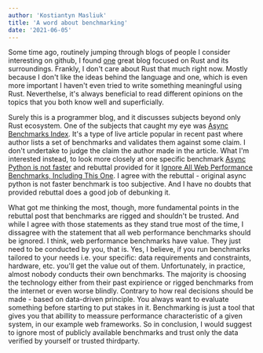 ```yaml
---
author: 'Kostiantyn Masliuk'
title: 'A word about benchmarking'
date: '2021-06-05'
---
```


Some time ago, routinely jumping through blogs of people I consider interesting on github, I found [one](https://matklad.github.io/) great blog focused on Rust and its surroundings. Frankly, I don't care about Rust that much right now. Mostly because I don't like the ideas behind the language and one, which is even more important I haven't even tried to write something meaningful using Rust. Neverthelse, it's always beneficial to read different opinions on the topics that you both know well and superficially.

Surely this is a programmer blog, and it discusses subjects beyond only Rust ecosystem. One of the subjects that caught my eye was [Async Benchmarks Index](https://matklad.github.io/2021/03/22/async-benchmarks-index.html). It's a type of live article popular in recent past where author lists a set of benchmarks and validates them against some claim. I don't undertake to judge the claim the author made in the article. What I'm interested instead, to look more closely at one specific benchmark [Async Python is not faster](https://calpaterson.com/async-python-is-not-faster.html) and rebuttal provided for it [Ignore All Web Performance Benchmarks, Including This One](https://blog.miguelgrinberg.com/post/ignore-all-web-performance-benchmarks-including-this-one). I agree with the rebuttal - original async python is not faster benchmark is too subjective. And I have no doubts that provided rebuttal does a good job of debunking it.

What got me thinking the most, though, more fundamental points in the rebuttal post that benchmarks are rigged and shouldn't be trusted. And while I agree with those statements as they stand true most of the time, I dissagree with the statement that all web performance benchmarks should be ignored. I think, web performance benchmarks have value. They just need to be conducted by you, that is. Yes, I believe, if you run benchmarks tailored to your needs i.e. your specific: data requirements and constraints, hardware, etc. you'll get the value out of them. Unfortunately, in practice, almost nobody conducts their own benchmarks. The majority is choosing the technology either from their past expirience or rigged benchmarks from the internet or even worse blindly. Contrary to how real decisions should be made - based on data-driven principle. You always want to evaluate something before starting to put stakes in it. Benchmarking is just a tool that gives you that abillity to meassure performance characteristic of a given system, in our example web frameworks. So in conclusion, I would suggest to ignore most of publicly available benchmarks and trust only the data verified by yourself or trusted thirdparty.
